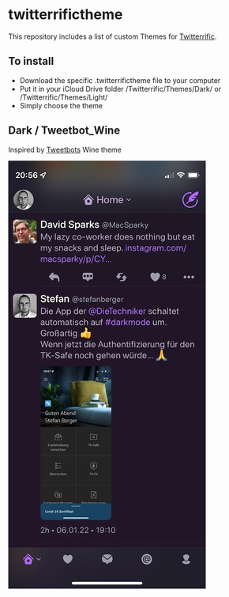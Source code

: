 # twitterrifictheme

This repository includes a list of custom Themes for [Twitterrific](https://twitterrific.com/ios).

## To install
- Download the specific .twitterrifictheme file to your computer
- Put it in your iCloud Drive folder /Twitterrific/Themes/Dark/ or /Twitterrific/Themes/Light/
- Simply choose the theme 

## Dark / Tweetbot_Wine
Inspired by [Tweetbots](https://tapbots.com/tweetbot/) Wine theme

![Tweetbot_Wine](Dark/Tweetbot_Wine.jpeg)